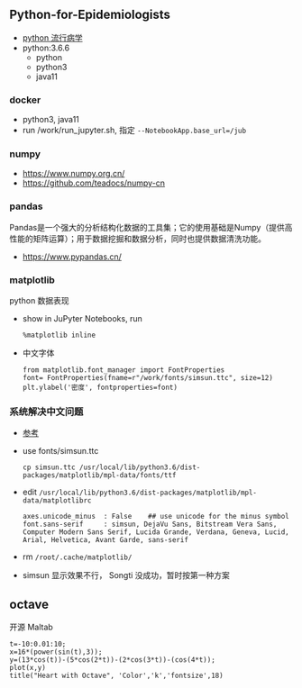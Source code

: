 Python-for-Epidemiologists
---

- [python 流行病学](https://github.com/pzivich/Python-for-Epidemiologists)
- python:3.6.6
    - python
    - python3
    - java11

### docker

- python3, java11
- run /work/run_jupyter.sh, 指定 `--NotebookApp.base_url=/jub`

### numpy

- https://www.numpy.org.cn/
- https://github.com/teadocs/numpy-cn

### pandas

Pandas是一个强大的分析结构化数据的工具集；它的使用基础是Numpy（提供高性能的矩阵运算）；用于数据挖掘和数据分析，同时也提供数据清洗功能。

- https://www.pypandas.cn/

### matplotlib

python 数据表现

- show in JuPyter Notebooks, run

  ```
  %matplotlib inline
  ```

- 中文字体

  ```
  from matplotlib.font_manager import FontProperties
  font= FontProperties(fname=r"/work/fonts/simsun.ttc", size=12)
  plt.ylabel('密度', fontproperties=font)
  ```

### 系统解决中文问题

- [参考](https://www.jianshu.com/p/b02ec7dc39dd)
- use fonts/simsun.ttc

  ```
  cp simsun.ttc /usr/local/lib/python3.6/dist-packages/matplotlib/mpl-data/fonts/ttf
  ```

- edit `/usr/local/lib/python3.6/dist-packages/matplotlib/mpl-data/matplotlibrc`

  ```
  axes.unicode_minus  : False    ## use unicode for the minus symbol
  font.sans-serif     : simsun, DejaVu Sans, Bitstream Vera Sans, Computer Modern Sans Serif, Lucida Grande, Verdana, Geneva, Lucid, Arial, Helvetica, Avant Garde, sans-serif
  ```

- rm `/root/.cache/matplotlib/`
- simsun 显示效果不行， Songti 没成功，暂时按第一种方案

## octave

开源 Maltab

```
t=-10:0.01:10;
x=16*(power(sin(t),3));
y=(13*cos(t))-(5*cos(2*t))-(2*cos(3*t))-(cos(4*t));
plot(x,y)
title("Heart with Octave", 'Color','k','fontsize',18)
```
